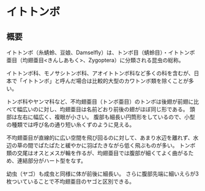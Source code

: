 # イトトンボ


<WikipediaCitation
  language="ja"
  title="イトトンボ"
  access="2023/06/18"
  version="90951274"
/>


## 概要

イトトンボ（糸蜻蛉、豆娘、Damselfly）は、トンボ目（蜻蛉目）・イトトンボ亜目（均翅亜目<きんしあもく>、Zygoptera）に分類される昆虫の総称。

イトトンボ科、モノサシトンボ科、アオイトトンボ科など多くの科を含むが、日本で「イトトンボ」と呼んだ場合は比較的大型のカワトンボ類を除くことが多い。

トンボ科やヤンマ科など、不均翅亜目（トンボ亜目）のトンボは後翅が前翅に比べて幅広いのに対し、均翅亜目は名前どおり前後の翅がほぼ同じ形である。
頭部は左右に幅広く、複眼が小さい。
腹部も細長い円筒形をしているので、小型の種類では呼び名の通り短い糸くずのように見える。

不均翅亜目が直線的に広い空間を飛び回るのに対して、あまり水辺を離れず、水辺の草の間でぱたぱたと緩やかに羽ばたきながら低く飛ぶものが多い。
トンボ類の交尾はオスとメスが輪を作るが、均翅亜目では腹部が細くてよく曲がるため、連結部分がハート型をなす。

幼虫（ヤゴ）も成虫と同様に体が前後に細長い。
さらに腹部先端に細いえらが3枚ついていることで不均翅亜目のヤゴと区別できる。

